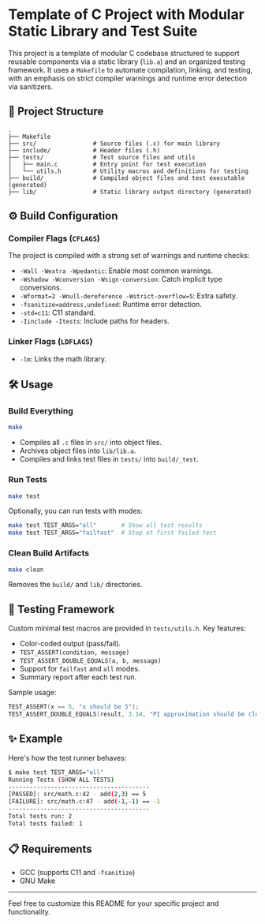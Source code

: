 
# Template of C Project with Modular Static Library and Test Suite

This project is a template of modular C codebase structured to support reusable components via a static library (`lib.a`) and an organized testing framework. It uses a `Makefile` to automate compilation, linking, and testing, with an emphasis on strict compiler warnings and runtime error detection via sanitizers.

## 📁 Project Structure


```
.
├── Makefile
├── src/                # Source files (.c) for main library
├── include/            # Header files (.h)
├── tests/              # Test source files and utils
│   ├── main.c          # Entry point for test execution
│   └── utils.h         # Utility macros and definitions for testing
├── build/              # Compiled object files and test executable (generated)
├── lib/                # Static library output directory (generated)
```

## ⚙️ Build Configuration

### Compiler Flags (`CFLAGS`)

The project is compiled with a strong set of warnings and runtime checks:

- `-Wall -Wextra -Wpedantic`: Enable most common warnings.
- `-Wshadow -Wconversion -Wsign-conversion`: Catch implicit type conversions.
- `-Wformat=2 -Wnull-dereference -Wstrict-overflow=5`: Extra safety.
- `-fsanitize=address,undefined`: Runtime error detection.
- `-std=c11`: C11 standard.
- `-Iinclude -Itests`: Include paths for headers.

### Linker Flags (`LDFLAGS`)

- `-lm`: Links the math library.

## 🛠️ Usage

### Build Everything

```sh
make
````

* Compiles all `.c` files in `src/` into object files.
* Archives object files into `lib/lib.a`.
* Compiles and links test files in `tests/` into `build/_test`.

### Run Tests

```sh
make test
```

Optionally, you can run tests with modes:

```sh
make test TEST_ARGS="all"       # Show all test results
make test TEST_ARGS="failfast"  # Stop at first failed test
```

### Clean Build Artifacts

```sh
make clean
```

Removes the `build/` and `lib/` directories.

## 🧪 Testing Framework

Custom minimal test macros are provided in `tests/utils.h`. Key features:

* Color-coded output (pass/fail).
* `TEST_ASSERT(condition, message)`
* `TEST_ASSERT_DOUBLE_EQUALS(a, b, message)`
* Support for `failfast` and `all` modes.
* Summary report after each test run.

Sample usage:

```c
TEST_ASSERT(x == 5, "x should be 5");
TEST_ASSERT_DOUBLE_EQUALS(result, 3.14, "PI approximation should be close");
```

## ✨ Example

Here's how the test runner behaves:

```sh
$ make test TEST_ARGS="all"
Running Tests (SHOW ALL TESTS)
----------------------------------------
[PASSED]: src/math.c:42 - add(2,3) == 5
[FAILURE]: src/math.c:47 - add(-1,-1) == -1
----------------------------------------
Total tests run: 2
Total tests failed: 1
```

## 📋 Requirements

* GCC (supports C11 and `-fsanitize`)
* GNU Make


---

Feel free to customize this README for your specific project and functionality.